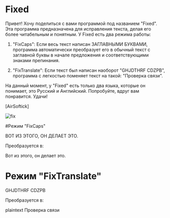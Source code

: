 # Fixed

Привет! Хочу поделиться с вами программой под названием "Fixed". Эта программа предназначена для исправления текста, делая его более читабельным и понятным.
У Fixed есть два режима работы:

1. "FixCaps": Если весь текст написан ЗАГЛАВНЫМИ БУКВАМИ, программа автоматически преобразует его в обычный текст с заглавной буквы в начале предложения и соответствующими знаками препинания.

2. "FixTranslate": Если текст был написан наоборот "GHJDTHRF CDZPB", программа с легкостью поменяет текст на такой: "Проверка связи".

На данный момент, у "Fixed" есть только два языка, которые он понимает, это Русский и Английский.
Попробуйте, вдруг вам понравится. Удачи!

[AirSoftick]

![fix](https://github.com/AirSoftick/Fixed/assets/141844045/41c8c0de-67bc-418e-8c5c-e19db9969b08)

#Режим "FixCaps"

ВОТ ИЗ ЭТОГО, ОН ДЕЛАЕТ ЭТО.

Преобразуется в:

Вот из этого, он делает это.

# Режим "FixTranslate"

GHJDTHRF CDZPB

Преобразуется в:

plaintext
Проверка связи
